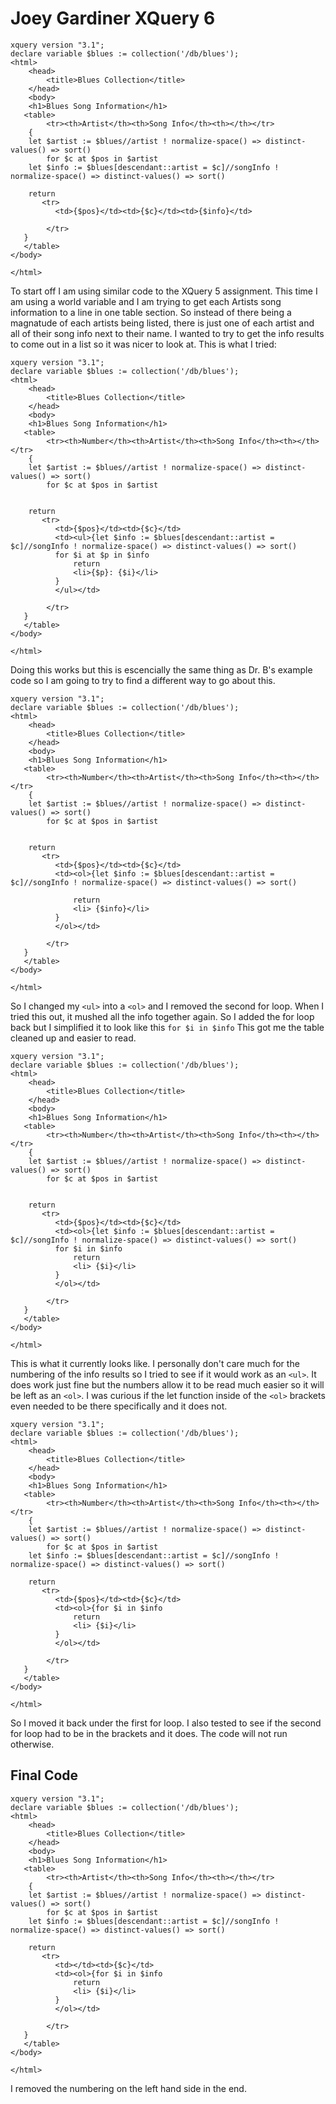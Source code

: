 # Joey Gardiner XQuery 6

```
xquery version "3.1";
declare variable $blues := collection('/db/blues');
<html>
    <head>
        <title>Blues Collection</title>
    </head>
    <body>
    <h1>Blues Song Information</h1>
   <table>
        <tr><th>Artist</th><th>Song Info</th><th></th></tr>
    {
    let $artist := $blues//artist ! normalize-space() => distinct-values() => sort()
        for $c at $pos in $artist
    let $info := $blues[descendant::artist = $c]//songInfo ! normalize-space() => distinct-values() => sort()
        
    return 
       <tr>
          <td>{$pos}</td><td>{$c}</td><td>{$info}</td>
               
        </tr> 
   }
   </table>
</body>
    
</html>
```
To start off I am using similar code to the XQuery 5 assignment. This time I am using a world variable and I am trying to get each Artists song information to a line in one table section. 
So instead of there being a magnatude of each artists being listed, there is just one of each artist and all of their song info next to their name.
I wanted to try to get the info results to come out in a list so it was nicer to look at. This is what I tried:
```
xquery version "3.1";
declare variable $blues := collection('/db/blues');
<html>
    <head>
        <title>Blues Collection</title>
    </head>
    <body>
    <h1>Blues Song Information</h1>
   <table>
        <tr><th>Number</th><th>Artist</th><th>Song Info</th><th></th></tr>
    {
    let $artist := $blues//artist ! normalize-space() => distinct-values() => sort()
        for $c at $pos in $artist
    
        
    return 
       <tr>
          <td>{$pos}</td><td>{$c}</td>
          <td><ul>{let $info := $blues[descendant::artist = $c]//songInfo ! normalize-space() => distinct-values() => sort()
          for $i at $p in $info
              return
              <li>{$p}: {$i}</li>
          }
          </ul></td>
               
        </tr> 
   }
   </table>
</body>
    
</html>
```
Doing this works but this is escencially the same thing as Dr. B's example code so I am going to try to find a different way to go about this.
```
xquery version "3.1";
declare variable $blues := collection('/db/blues');
<html>
    <head>
        <title>Blues Collection</title>
    </head>
    <body>
    <h1>Blues Song Information</h1>
   <table>
        <tr><th>Number</th><th>Artist</th><th>Song Info</th><th></th></tr>
    {
    let $artist := $blues//artist ! normalize-space() => distinct-values() => sort()
        for $c at $pos in $artist
    
        
    return 
       <tr>
          <td>{$pos}</td><td>{$c}</td>
          <td><ol>{let $info := $blues[descendant::artist = $c]//songInfo ! normalize-space() => distinct-values() => sort()
          
              return
              <li> {$info}</li>
          }
          </ol></td>
               
        </tr> 
   }
   </table>
</body>
    
</html>
```
So I changed my `<ul>` into a `<ol>` and I removed the second for loop. When I tried this out, it mushed all the info together again.
So I added the for loop back but I simplified it to look like this `for $i in $info`
This got me the table cleaned up and easier to read.
```
xquery version "3.1";
declare variable $blues := collection('/db/blues');
<html>
    <head>
        <title>Blues Collection</title>
    </head>
    <body>
    <h1>Blues Song Information</h1>
   <table>
        <tr><th>Number</th><th>Artist</th><th>Song Info</th><th></th></tr>
    {
    let $artist := $blues//artist ! normalize-space() => distinct-values() => sort()
        for $c at $pos in $artist
    
        
    return 
       <tr>
          <td>{$pos}</td><td>{$c}</td>
          <td><ol>{let $info := $blues[descendant::artist = $c]//songInfo ! normalize-space() => distinct-values() => sort()
          for $i in $info
              return
              <li> {$i}</li>
          }
          </ol></td>
               
        </tr> 
   }
   </table>
</body>
    
</html>
```
This is what it currently looks like. I personally don't care much for the  numbering of the info results so I tried to see if it would work as an `<ul>`.
It does work just fine but the numbers allow it to be read much easier so it will be left as an `<ol>`.
I was curious if the let function inside of the `<ol>` brackets even needed to be there specifically and it does not.
```
xquery version "3.1";
declare variable $blues := collection('/db/blues');
<html>
    <head>
        <title>Blues Collection</title>
    </head>
    <body>
    <h1>Blues Song Information</h1>
   <table>
        <tr><th>Number</th><th>Artist</th><th>Song Info</th><th></th></tr>
    {
    let $artist := $blues//artist ! normalize-space() => distinct-values() => sort()
        for $c at $pos in $artist
    let $info := $blues[descendant::artist = $c]//songInfo ! normalize-space() => distinct-values() => sort()
        
    return 
       <tr>
          <td>{$pos}</td><td>{$c}</td>
          <td><ol>{for $i in $info
              return
              <li> {$i}</li>
          }
          </ol></td>
               
        </tr> 
   }
   </table>
</body>
    
</html>
```
So I moved it back under the first for loop. I also tested to see if the second for loop had to be in the brackets and it does. The code will not run otherwise.
## Final Code
```
xquery version "3.1";
declare variable $blues := collection('/db/blues');
<html>
    <head>
        <title>Blues Collection</title>
    </head>
    <body>
    <h1>Blues Song Information</h1>
   <table>
        <tr><th>Artist</th><th>Song Info</th><th></th></tr>
    {
    let $artist := $blues//artist ! normalize-space() => distinct-values() => sort()
        for $c at $pos in $artist
    let $info := $blues[descendant::artist = $c]//songInfo ! normalize-space() => distinct-values() => sort()
        
    return 
       <tr>
          <td></td><td>{$c}</td>
          <td><ol>{for $i in $info
              return
              <li> {$i}</li>
          }
          </ol></td>
               
        </tr> 
   }
   </table>
</body>
    
</html>
```
I removed the numbering on the left hand side in the end.